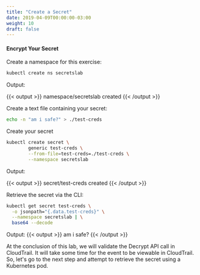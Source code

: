 ```yaml
---
title: "Create a Secret"
date: 2019-04-09T00:00:00-03:00
weight: 10
draft: false
---
```



#### Encrypt Your Secret

Create a namespace for this exercise:

```bash
kubectl create ns secretslab
```

Output:

{{< output >}}
namespace/secretslab created
{{< /output >}}

Create a text file containing your secret:

```bash
echo -n "am i safe?" > ./test-creds
```

Create your secret

```bash
kubectl create secret \
        generic test-creds \
        --from-file=test-creds=./test-creds \
        --namespace secretslab
```

Output: 

{{< output >}}
secret/test-creds created
{{< /output >}}

Retrieve the secret via the CLI:

```bash
kubectl get secret test-creds \
  -o jsonpath="{.data.test-creds}" \
  --namespace secretslab | \
  base64 --decode
```

Output:
{{< output >}}
am i safe?
{{< /output >}}

At the conclusion of this lab, we will validate the Decrypt API call in CloudTrail. It will take some time for the event to be viewable in CloudTrail. So, let's go to the next step and attempt to retrieve the secret using a Kubernetes pod.
